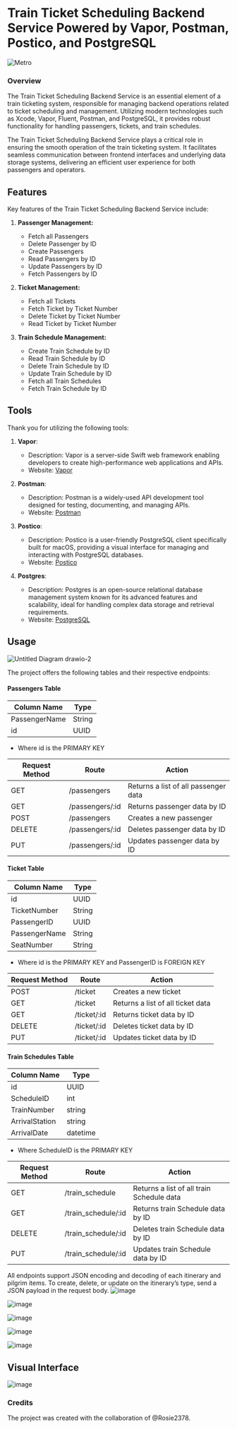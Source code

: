 # Train Ticket Scheduling Backend Service Powered by Vapor, Postman, Postico, and PostgreSQL

![Metro](https://github.com/AlJawharhALOtaibi/SaudiTrain/assets/121889997/eeda35d0-b7a9-48be-abc4-e23d080a0830)

### Overview

The Train Ticket Scheduling Backend Service is an essential element of a train ticketing system, responsible for managing backend operations related to ticket scheduling and management. Utilizing modern technologies such as Xcode, Vapor, Fluent, Postman, and PostgreSQL, it provides robust functionality for handling passengers, tickets, and train schedules.

The Train Ticket Scheduling Backend Service plays a critical role in ensuring the smooth operation of the train ticketing system. It facilitates seamless communication between frontend interfaces and underlying data storage systems, delivering an efficient user experience for both passengers and operators.

## Features

Key features of the Train Ticket Scheduling Backend Service include:

1. **Passenger Management:**
   - Fetch all Passengers
   - Delete Passenger by ID
   - Create Passengers 
   - Read Passengers by ID
   - Update Passengers by ID
   - Fetch Passengers by ID

2. **Ticket Management:**
   - Fetch all Tickets
   - Fetch Ticket by Ticket Number
   - Delete Ticket by Ticket Number
   - Read Ticket by Ticket Number

3. **Train Schedule Management:**
   - Create Train Schedule by ID
   - Read Train Schedule by ID
   - Delete Train Schedule by ID
   - Update Train Schedule by ID
   - Fetch all Train Schedules
   - Fetch Train Schedule by ID

## Tools

Thank you for utilizing the following tools:

1. **Vapor**:
   - Description: Vapor is a server-side Swift web framework enabling developers to create high-performance web applications and APIs.
   - Website: [Vapor](https://vapor.codes/)

2. **Postman**:
   - Description: Postman is a widely-used API development tool designed for testing, documenting, and managing APIs.
   - Website: [Postman](https://www.postman.com/)

3. **Postico**:
   - Description: Postico is a user-friendly PostgreSQL client specifically built for macOS, providing a visual interface for managing and interacting with PostgreSQL databases.
   - Website: [Postico](https://eggerapps.at/postico/)

4. **Postgres**:
   - Description: Postgres is an open-source relational database management system known for its advanced features and scalability, ideal for handling complex data storage and retrieval requirements.
   - Website: [PostgreSQL](https://www.postgresql.org/)

## Usage

![Untitled Diagram drawio-2](https://github.com/AlJawharhALOtaibi/SaudiTrain/assets/87391133/2e653ad4-bd1d-46c9-bf4c-c17b06218f8c)

The project offers the following tables and their respective endpoints:

#### Passengers Table

| Column Name   | Type    | 
| ------------- | ------- |
| PassengerName | String  |
| id            | UUID    |

- Where id is the PRIMARY KEY
  
| Request Method	 | Route | Action |
|----------|----------|----------|
| GET | /passengers| Returns a list of all passenger data |
| GET | /passengers/:id | Returns passenger data by ID |
| POST | /passengers| Creates a new passenger |
| DELETE | /passengers/:id| Deletes passenger data by ID |
| PUT | /passengers/:id| Updates passenger data by ID |

#### Ticket Table

| Column Name   | Type    | 
| ------------- | ------- |
| id            | UUID    |
| TicketNumber  | String  |
| PassengerID   | UUID    |
| PassengerName | String  |
| SeatNumber    | String  |

- Where id is the PRIMARY KEY and PassengerID is FOREIGN KEY
  
| Request Method	 | Route | Action |
|----------|----------|----------|
| POST | /ticket| Creates a new ticket |
| GET | /ticket| Returns a list of all ticket data |
| GET | /ticket/:id | Returns ticket data by ID |
| DELETE | /ticket/:id| Deletes ticket data by ID |
| PUT | /ticket/:id| Updates ticket data by ID |

#### Train Schedules Table

| Column Name   | Type    | 
| ------------- | ------- |
| id            | UUID    |
| ScheduleID    | int     |
| TrainNumber   | string  |
| ArrivalStation| string  |
| ArrivalDate   | datetime|

- Where ScheduleID is the PRIMARY KEY
  
| Request Method	 | Route | Action |
|----------|----------|----------|
| GET | /train_schedule| Returns a list of all train Schedule data |
| GET | /train_schedule/:id | Returns train Schedule data by ID |
| DELETE | /train_schedule/:id| Deletes train Schedule data by ID |
| PUT | /train_schedule/:id| Updates train Schedule data by ID |

All endpoints support JSON encoding and decoding of each itinerary and pilgrim items. To create, delete, or update on the itinerary’s type, send a JSON payload in the request body.
![image](https://github.com/AlJawharhALOtaibi/SaudiTrain/assets/121889997/2f2eccbd-a71f-4c9a-9133-1c25ec350d35)

![image](https://github.com/AlJawharhALOtaibi/SaudiTrain/assets/121889997/31f83880-0980-451a-bbe1-4a89e6a0ac72)

![image](https://github.com/AlJawharhALOtaibi/SaudiTrain/assets/121889997/2d6c1fad-9ce9-4ada-ab6e-29b5387ca7b7)

![image](https://github.com/AlJawharhALOtaibi/SaudiTrain/assets/121889997/d6da644f-66af-4340-a660-a6fc0b361e0e)

![image](https://github.com/AlJawharhALOtaibi/SaudiTrain/assets/121889997/8f84fc1f-7ee5-43c0-92f5-aa6d489496ee)

## Visual Interface

![image](https://github.com/AlJawharhALOtaibi/SaudiTrain/assets/121889997/faf4dca3-ddec-4059-aa6a-869f9d68bb57)

### Credits
The project was created with the collaboration of @Rosie2378.
